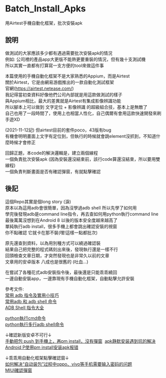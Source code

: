# Batch_Install_Apks
用Airtest手機自動化框架，批次安裝apk

## 說明
做測試的大家應該多少都有遇過需要批次安裝apk的情況  
例如: 公司裡的產品app大更版不能熱更要重裝的情況，但有幾十支測試機  
所以其實一直都有打算寫一支方便的tool來做這件事  

本篇使用的手機自動化框架不是大家熟悉的Appium，而是Airtest  
關於Airtest，它是由網易游戲推出的一款自動化測試框架  
官網(https://airtest.netease.com/)  
我記得當初查資料好像他們公司內部就是用這款做測試的樣子  
與Appium相比，最大的差異就是Airtest有集成影像辨識功能  
所以腳本上可以做到 文字定位 + 影像辨識 的超級組合技，基本上是無敵了  
自己也用了一段時間了，使用上也相當人性化，自己偶爾有會用這款快速開發來刷手遊XD  

(2021-11-12記) 但airtest目前的套件poco，43版有bug  
有機會明明畫面上文字有定位到，但執行的時候就會跳element沒抓到，不知道什麼時候才會修正  

回歸正題，本code的解決邏輯是，建立兩個線程  
一個負責批次安裝apk (因為安裝還沒結束前，該行code算還沒結束，所以要用雙線程)  
一個負責判斷畫面是否有確認彈窗，有就點擊確認  

## 後記
這個Repo其實是個long story (淚)  
原本以為這用adb會很簡單，因為沒學過adb shell 所以先學了如何用  
學完後發現adb是command line指令，再去查如何用python執行command line  
最後萬萬沒想到在Android 8 以後的版本安全度越來越高了  
單純執行adb install，很多手機上都會跳出確認安裝的視窗  
你不點確認 它就卡在那不裝(嘿!這樣一點都批次)  

原先還查到資料，以為用別種方式可以繞過確認裝  
結果自己把完整的程式碼刻出來後，發現執行還是一樣不行  
回頭檢查文章日期，才突然發現也是非常久以前的文章  
文章用的安卓版本 八成也是很舊的 (吐血...)  

在嘗試了各種花式adb安裝指令後，最後還是只能乖乖繞回  
一邊自動安裝app，一邊靠現有手機自動化框架，自動點擊允許安裝  

參考文件:  
[常用 adb 指令及實用小技巧](https://ithelp.ithome.com.tw/articles/10241811)  
[常用adb 和 adb shell 命令](https://www.itread01.com/content/1548785710.html)  
[ADB Shell 指令大全](https://adbshell.com/commands/adb-install)  

[python執行cmd命令](https://www.jianshu.com/p/d732fa4217d9)  
[python執行多行adb shell命令](https://www.cnblogs.com/wztshine/p/13445520.html)  

↓確認新版安卓不可行↓  
[手動把包 push 到手機上，再pm install，沒有彈窗](https://testerhome.com/topics/2601)  
[apk静默安装遇到坑的解决](https://www.jianshu.com/p/ee4cd3183b0e)  
[Android P使用pm install安装apk报错](https://blog.csdn.net/xuebijun/article/details/82852414)  

↓乖乖用自動化框架點擊確認窗↓  
[如何解决“自动装包”过程中oppo、vivo等手机需要输入密码的问题](https://blog.csdn.net/AirtestProject/article/details/109623566)  
[MIUI確認彈窗](https://github.com/AirtestProject/AirtestIDE/issues/85)  